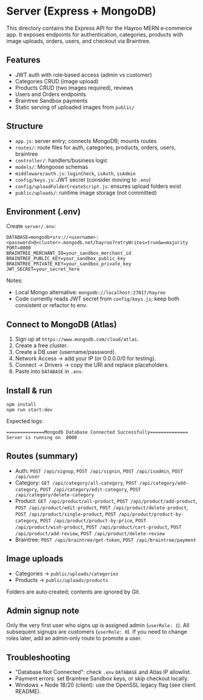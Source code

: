 # Server (Express + MongoDB)

This directory contains the Express API for the Hayroo MERN e‑commerce app. It exposes endpoints for authentication, categories, products with image uploads, orders, users, and checkout via Braintree.

## Features

- JWT auth with role‑based access (admin vs customer)
- Categories CRUD (image upload)
- Products CRUD (two images required), reviews
- Users and Orders endpoints
- Braintree Sandbox payments
- Static serving of uploaded images from `public/`

## Structure

- `app.js`: server entry; connects MongoDB; mounts routes
- `routes/`: route files for auth, categories, products, orders, users, braintree
- `controller/`: handlers/business logic
- `models/`: Mongoose schemas
- `middleware/auth.js`: `loginCheck`, `isAuth`, `isAdmin`
- `config/keys.js`: JWT secret (consider moving to `.env`)
- `config/uploadFolderCreateScript.js`: ensures upload folders exist
- `public/uploads/`: runtime image storage (not committed)

## Environment (.env)

Create `server/.env`:

```
DATABASE=mongodb+srv://<username>:<password>@<cluster>.mongodb.net/hayroo?retryWrites=true&w=majority
PORT=8000
BRAINTREE_MERCHANT_ID=your_sandbox_merchant_id
BRAINTREE_PUBLIC_KEY=your_sandbox_public_key
BRAINTREE_PRIVATE_KEY=your_sandbox_private_key
JWT_SECRET=your_secret_here
```

Notes:
- Local Mongo alternative: `mongodb://localhost:27017/hayroo`
- Code currently reads JWT secret from `config/keys.js`; keep both consistent or refactor to env.

## Connect to MongoDB (Atlas)

1. Sign up at `https://www.mongodb.com/cloud/atlas`.
2. Create a free cluster.
3. Create a DB user (username/password).
4. Network Access → add your IP (or 0.0.0.0/0 for testing).
5. Connect → Drivers → copy the URI and replace placeholders.
6. Paste into `DATABASE` in `.env`.

## Install & run

```
npm install
npm run start:dev
```

Expected logs:

```
==============Mongodb Database Connected Successfully==============
Server is running on  8000
```

## Routes (summary)

- Auth: `POST /api/signup`, `POST /api/signin`, `POST /api/isadmin`, `POST /api/user`
- Category: `GET /api/category/all-category`, `POST /api/category/add-category`, `POST /api/category/edit-category`, `POST /api/category/delete-category`
- Product: `GET /api/product/all-product`, `POST /api/product/add-product`, `POST /api/product/edit-product`, `POST /api/product/delete-product`, `POST /api/product/single-product`, `POST /api/product/product-by-category`, `POST /api/product/product-by-price`, `POST /api/product/wish-product`, `POST /api/product/cart-product`, `POST /api/product/add-review`, `POST /api/product/delete-review`
- Braintree: `POST /api/braintree/get-token`, `POST /api/braintree/payment`

## Image uploads

- Categories → `public/uploads/categories`
- Products → `public/uploads/products`

Folders are auto‑created; contents are ignored by Git.

## Admin signup note

Only the very first user who signs up is assigned admin (`userRole: 1`). All subsequent signups are customers (`userRole: 0`). If you need to change roles later, add an admin‑only route to promote a user.

## Troubleshooting

- "Database Not Connected": check `.env` `DATABASE` and Atlas IP allowlist.
- Payment errors: set Braintree Sandbox keys, or skip checkout locally.
- Windows + Node 18/20 (client): use the OpenSSL legacy flag (see client README).
